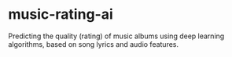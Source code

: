 # music-rating-ai
Predicting the quality (rating) of music albums using deep learning algorithms, based on 
song lyrics and audio features.
